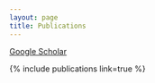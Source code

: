 ```yaml
---
layout: page
title: Publications
---
```


[Google Scholar](https://scholar.google.com/citations?user=ihRIXQUAAAAJ&hl=en&oi=ao)

{% include publications link=true %}
